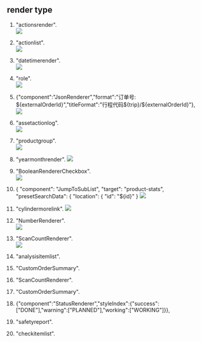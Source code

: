 
## render type #

1. "actionsrender".  
![](images/actionsrender.png)

2. "actionlist".  
![](images/actionlist.png)

3. "datetimerender".  
![](images/datetimerender.png)

4. "role".  
![](images/role.png)

5. {"component":"JsonRenderer","format":"订单号: ${externalOrderId}","titleFormat":"行程代码${trip}/${externalOrderId}"},  
![](images/special-JsonRender.png)

6. "assetactionlog".  
![](images/assetactionlog.png)

7. "productgroup".  
![](images/productgroup.png)

8. "yearmonthrender". 
![](images/productgroup.png)

9. "BooleanRendererCheckbox".  
![](images/BooleanRendererCheckbox.png)

10.  {
                "component": "JumpToSubList",
                "target": "product-stats",
                "presetSearchData": {
                  "location": {
                    "id": "${id}"
                  }
![](images/special-JumpToSubList.png)
                  

11. "cylindermorelink". 
![](images/cylindermorelink.png)

12. "NumberRenderer".  
![](images/NumberRenderer.png)

13. "ScanCountRenderer".  
![](images/ScanCountRenderer.png)

14. "analysisitemlist".  


15. "CustomOrderSummary".  

16. "ScanCountRenderer".  

17. "CustomOrderSummary".  

18. {"component":"StatusRenderer","styleIndex":{"success":["DONE"],"warning":["PLANNED"],"working":["WORKING"]}},


19. "safetyreport".  

20. "checkitemlist".  

